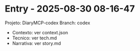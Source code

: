 # Entry - 2025-08-30 08-16-47

Projeto: DiaryMCP-codex
Branch: codex

- Contexto: ver context.json
- Tecnico: ver tech.md
- Narrativa: ver story.md
